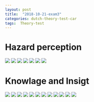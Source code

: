 ```yaml
---
layout: post
title:  "2018-10-21-exam3"
categories: dutch-theory-test-car
tags:  Theory-test 
---
```


# Hazard perception
![](/images/2018-10-21-07-44-38.png)
![](/images/2018-10-21-07-44-55.png)
![](/images/2018-10-21-07-45-51.png)
![](/images/2018-10-21-07-46-27.png)
![](/images/2018-10-21-07-46-50.png)
![](/images/2018-10-21-07-47-27.png)
![](/images/2018-10-21-07-48-00.png)

# Knowlage and Insigt
![](/images/2018-10-21-07-19-26.png)
![](/images/2018-10-21-07-21-38.png)
![](/images/2018-10-21-07-22-32.png)
![](/images/2018-10-21-07-24-22.png)
![](/images/2018-10-21-07-28-38.png)
![](/images/2018-10-21-07-33-41.png)
![](/images/2018-10-21-07-34-18.png)
![](/images/2018-10-21-07-36-34.png)
![](/images/2018-10-21-07-39-09.png)
![](/images/2018-10-21-07-40-08.png)
![](/images/2018-10-21-07-42-36.png)
![](/images/2018-10-21-07-43-07.png)
